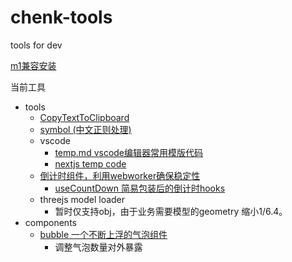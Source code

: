 # chenk-tools
tools for dev

[m1兼容安装](https://www.xiang007.com/2021/07/22/Mac-M1%E5%AE%89%E8%A3%85pyenv%E6%95%99%E7%A8%8B/)

当前工具

- tools
  - [CopyTextToClipboard](/tools/CopyTextToClipboard.ts)
  - [symbol (中文正则处理)](/tools/regex_symbol.ts)
  - vscode
    - [temp.md vscode编辑器常用模版代码](/tools/vscode/temp.md)
    - [nextjs temp code ](/tools/vscode/next-temp.md)
  - [倒计时组件，利用webworker确保稳定性](https://juejin.cn/post/6844903956422852621)
    - [useCountDown 简易包装后的倒计时hooks](/tools/countDown.tsx)
  - threejs model loader
    - 暂时仅支持obj，由于业务需要模型的geometry 缩小1/6.4。 
- components
  - [bubble 一个不断上浮的气泡组件](/tools/components/bubble.tsx)
    - 调整气泡数量对外暴露
